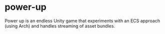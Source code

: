 # power-up

Power up is an endless Unity game that experiments with an ECS approach (using Arch) and handles streaming of asset bundles.
